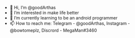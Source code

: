 - 👋 Hi, I’m @goodArthas
- 👀 I’m interested in make life better
- 🌱 I’m currently learning to be an android programmer
- 📫 How to reach me: Telegram - @goodArthas, Instagram - @bowtomeplz, Discrord - MegaMan#3460
